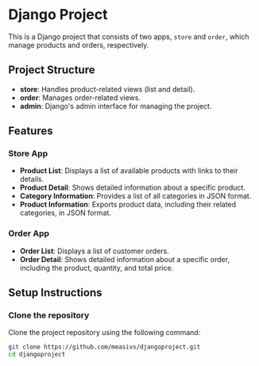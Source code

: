 # Django Project

This is a Django project that consists of two apps, `store` and `order`, which manage products and orders, respectively.

## Project Structure

- **store**: Handles product-related views (list and detail).
- **order**: Manages order-related views.
- **admin**: Django's admin interface for managing the project.

## Features

### Store App
- **Product List**: Displays a list of available products with links to their details.
- **Product Detail**: Shows detailed information about a specific product.
- **Category Information**: Provides a list of all categories in JSON format.
- **Product Information**: Exports product data, including their related categories, in JSON format.

### Order App
- **Order List**: Displays a list of customer orders.
- **Order Detail**: Shows detailed information about a specific order, including the product, quantity, and total price.

## Setup Instructions

### Clone the repository
Clone the project repository using the following command:
```bash
git clone https://github.com/measivs/djangoproject.git
cd djangoproject
